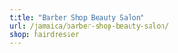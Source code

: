 ```yaml
---
title: "Barber Shop Beauty Salon"
url: /jamaica/barber-shop-beauty-salon/
shop: hairdresser
---
```

